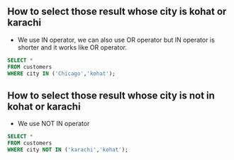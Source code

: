 ## How to select those result whose city is kohat or karachi

 - We use IN operator, we can also use OR operator but IN operator is shorter and it works like OR operator.

 ```sql 
 SELECT *  
 FROM customers 
 WHERE city IN ('Chicago','kohat');
 ```

 ## How to select those result whose city is not in kohat or karachi

 - We use NOT IN operator
 
 ```sql 
 SELECT *  
 FROM customers  
 WHERE city NOT IN ('karachi','kohat');
 ```  

 


